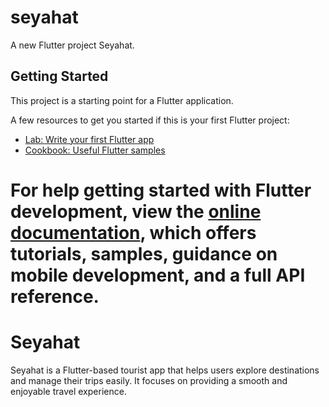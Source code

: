 # seyahat

A new Flutter project Seyahat.

## Getting Started

This project is a starting point for a Flutter application.

A few resources to get you started if this is your first Flutter project:

- [Lab: Write your first Flutter app](https://docs.flutter.dev/get-started/codelab)
- [Cookbook: Useful Flutter samples](https://docs.flutter.dev/cookbook)

For help getting started with Flutter development, view the
[online documentation](https://docs.flutter.dev/), which offers tutorials,
samples, guidance on mobile development, and a full API reference.
=======
# Seyahat
Seyahat is a Flutter-based tourist app that helps users explore destinations and manage their trips easily. It focuses on providing a smooth and enjoyable travel experience.
